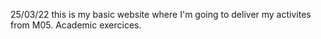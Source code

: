 25/03/22 this is my basic website where I'm going to deliver my activites from M05.
Academic exercices.
